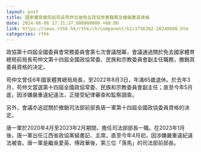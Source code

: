 ```yaml
---
layout: post
title: 國家體育總局前局長苟仲文被免去政協常委職務及撤銷委員資格
date: 2024-06-06 17:31:37.000000000 +08:00
link: https://news.rthk.hk/rthk/ch/component/k2/1756362-20240606.htm
categories: rthk
---
```


政協第十四屆全國委員會常務委員會第七次會議閉幕，會議通過關於免去國家體育總局前局長苟仲文第十四屆全國政協常委、民族和宗教委員會副主任職務，撤銷其委員資格的決定。

苟仲文曾任6年國家體育總局局長，至2022年8月3日，年滿65歲退休。於去年3月，苟仲文當選第十四屆全國政協常委、民族和宗教委員會副主任；直至今年5月底，因涉嫌嚴重違紀違法，正接受紀律審查和監察調查。

另外，會議亦追認關於撤銷司法部前部長唐一軍第十四屆全國政協委員資格的決定。

唐一軍於2020年4月至2023年2月期間，擔任司法部部長一職。在2023年1月後，唐一軍出任江西省政協黨組書記、主席，直至今年4月初，因涉嫌嚴重違紀違法被查。唐一軍是繼吳愛英、傅政華後，第三位「落馬」的司法部前部長。
